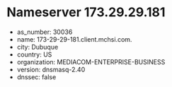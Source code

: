 # Nameserver 173.29.29.181

* as_number: 30036
* name: 173-29-29-181.client.mchsi.com.
* city: Dubuque
* country: US
* organization: MEDIACOM-ENTERPRISE-BUSINESS
* version: dnsmasq-2.40
* dnssec: false
